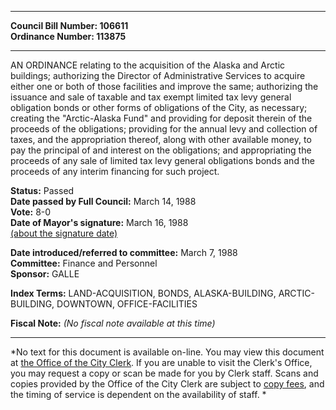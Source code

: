 * * * * *  
  
**Council Bill Number: [](#h0)[](#h2)106611**   
**Ordinance Number: 113875**  
  
* * * * *  
  
AN ORDINANCE relating to the acquisition of the Alaska and Arctic buildings; authorizing the Director of Administrative Services to acquire either one or both of those facilities and improve the same; authorizing the issuance and sale of taxable and tax exempt limited tax levy general obligation bonds or other forms of obligations of the City, as necessary; creating the "Arctic-Alaska Fund" and providing for deposit therein of the proceeds of the obligations; providing for the annual levy and collection of taxes, and the appropriation thereof, along with other available money, to pay the principal of and interest on the obligations; and appropriating the proceeds of any sale of limited tax levy general obligations bonds and the proceeds of any interim financing for such project.  
  
**Status:** Passed   
**Date passed by Full Council:** March 14, 1988   
**Vote:** 8-0   
**Date of Mayor's signature:** March 16, 1988   
[(about the signature date)](/~public/approvaldate.htm)   
  
  
**Date introduced/referred to committee:** March 7, 1988   
**Committee:** Finance and Personnel   
**Sponsor:** GALLE   
  
**Index Terms:** LAND-ACQUISITION, BONDS, ALASKA-BUILDING, ARCTIC-BUILDING, DOWNTOWN, OFFICE-FACILITIES  
  
**Fiscal Note:** *(No fiscal note available at this time)*  
  
* * * * *  
  
*No text for this document is available on-line. You may view this document at [the Office of the City Clerk](http://www.seattle.gov/leg/clerk/contactUs.htm). If you are unable to visit the Clerk's Office, you may request a copy or scan be made for you by Clerk staff. Scans and copies provided by the Office of the City Clerk are subject to [copy fees](http://clerk.seattle.gov/~public/clerkfees.htm), and the timing of service is dependent on the availability of staff. *  
  
  
